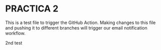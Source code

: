 # PRACTICA 2

This is a test file to trigger the GitHub Action. Making changes to this file and pushing it to different branches will trigger our email notification workflow.

2nd test
